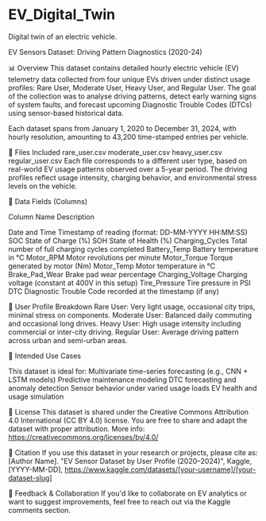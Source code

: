 # EV_Digital_Twin
Digital twin of an electric vehicle.

EV Sensors Dataset: Driving Pattern Diagnostics (2020-24)

📊 Overview
This dataset contains detailed hourly electric vehicle (EV) telemetry data collected from four unique EVs driven under distinct usage profiles: Rare User, Moderate User, Heavy User, and Regular User. The goal of the collection was to analyse driving patterns, detect early warning signs of system faults, and forecast upcoming Diagnostic Trouble Codes (DTCs) using sensor-based historical data.

Each dataset spans from January 1, 2020 to December 31, 2024, with hourly resolution, amounting to 43,200 time-stamped entries per vehicle.

📁 Files Included
rare_user.csv
moderate_user.csv
heavy_user.csv
regular_user.csv
Each file corresponds to a different user type, based on real-world EV usage patterns observed over a 5-year period. The driving profiles reflect usage intensity, charging behavior, and environmental stress levels on the vehicle.

🧪 Data Fields (Columns)

Column Name Description

Date and Time Timestamp of reading (format: DD-MM-YYYY HH:MM:SS)
SOC State of Charge (%)
SOH State of Health (%)
Charging_Cycles Total number of full charging cycles completed
Battery_Temp Battery temperature in °C
Motor_RPM Motor revolutions per minute
Motor_Torque Torque generated by motor (Nm)
Motor_Temp Motor temperature in °C
Brake_Pad_Wear Brake pad wear percentage
Charging_Voltage Charging voltage (constant at 400V in this setup)
Tire_Pressure Tire pressure in PSI
DTC Diagnostic Trouble Code recorded at the timestamp (if any)

👤 User Profile Breakdown
Rare User: Very light usage, occasional city trips, minimal stress on components.
Moderate User: Balanced daily commuting and occasional long drives.
Heavy User: High usage intensity including commercial or inter-city driving.
Regular User: Average driving pattern across urban and semi-urban areas.

🧠 Intended Use Cases

This dataset is ideal for:
Multivariate time-series forecasting (e.g., CNN + LSTM models)
Predictive maintenance modeling
DTC forecasting and anomaly detection
Sensor behavior under varied usage loads
EV health and usage simulation

📌 License
This dataset is shared under the Creative Commons Attribution 4.0 International (CC BY 4.0) license. You are free to share and adapt the dataset with proper attribution.
More info: https://creativecommons.org/licenses/by/4.0/

🧾 Citation
If you use this dataset in your research or projects, please cite as:
[Author Name]. "EV Sensor Dataset by User Profile (2020–2024)", Kaggle, [YYYY-MM-DD], https://www.kaggle.com/datasets/[your-username]/[your-dataset-slug]

💬 Feedback & Collaboration
If you'd like to collaborate on EV analytics or want to suggest improvements, feel free to reach out via the Kaggle comments section.
